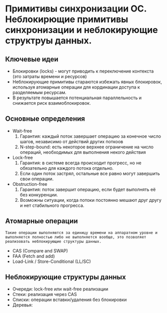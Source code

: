 # Примитивы синхронизации ОС. Неблокирющие примитивы синхронизации и неблокирующие структруы данных.

## Ключевые идеи
* Блокировки (locks) - могут приводить к переключение контекста (это затраты времени и ресурсов)
* Неблокирующие примитивы стараются избежать явных блокировок, используя атомарные операции для кординации доступа к разделяемым ресурсам.
* В результате повышается потенциальная параллельность и снижается риск взаимоблокировок.


## Основные определения
* Wait-free
    1. Гарантия: каждый поток завершает операцию за конечное число шагов, независимо от действий других поткоов
    2. N-step-bound: есть некоторое верхнее ограничение на число операций, необходимых для выполнения некого действия
* Lock-free
    1. Гарантия: в системе всегда происходит прогресс, но не обязательно для каждого потока отдельно.
    2. Если один поток застрял, остальные все равно могут завершить свои операции.
* Obstruction-free
    1. Гарантия: поток завершит операцию, если будет выполнять её без конкуренции.
    2. Возможны ситуации, когда потоки постоянно мешают друг другу и нет стабильного прогресса.

## Атомарные операции
```
Такие операции выполняются за единицу времени на аппаратном уровне и выполняется полностью либо не выполняется вообще, это позволяет реализовать неблокирующие структуры данных. 
```
* CAS (Compare and SWAP)
* FAA (Fetch and add)
* Load-Link / Store-Conditional (LL/SC)

## Неблокирующие структуры данных
* Очереди: lock-free или wait-free реализации
* Стеки: реализация через CAS
* Списки: операции вставки/удаления без блокировки
* Деревья: 

